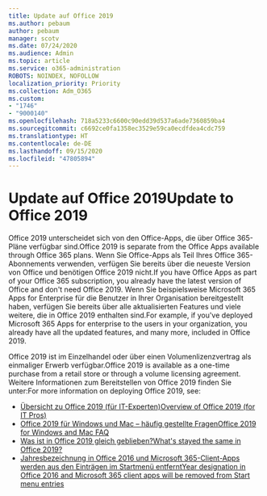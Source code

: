 ```yaml
---
title: Update auf Office 2019
ms.author: pebaum
author: pebaum
manager: scotv
ms.date: 07/24/2020
ms.audience: Admin
ms.topic: article
ms.service: o365-administration
ROBOTS: NOINDEX, NOFOLLOW
localization_priority: Priority
ms.collection: Adm_O365
ms.custom:
- "1746"
- "9000140"
ms.openlocfilehash: 718a5233c6600c90edd39d537a6ade7360859ba4
ms.sourcegitcommit: c6692ce0fa1358ec3529e59ca0ecdfdea4cdc759
ms.translationtype: HT
ms.contentlocale: de-DE
ms.lasthandoff: 09/15/2020
ms.locfileid: "47805894"
---
```

# <a name="update-to-office-2019"></a><span data-ttu-id="1ed11-102">Update auf Office 2019</span><span class="sxs-lookup"><span data-stu-id="1ed11-102">Update to Office 2019</span></span>

<span data-ttu-id="1ed11-103">Office 2019 unterscheidet sich von den Office-Apps, die über Office 365-Pläne verfügbar sind.</span><span class="sxs-lookup"><span data-stu-id="1ed11-103">Office 2019 is separate from the Office Apps available through Office 365 plans.</span></span> <span data-ttu-id="1ed11-104">Wenn Sie Office-Apps als Teil Ihres Office 365-Abonnements verwenden, verfügen Sie bereits über die neueste Version von Office und benötigen Office 2019 nicht.</span><span class="sxs-lookup"><span data-stu-id="1ed11-104">If you have Office Apps as part of your Office 365 subscription, you already have the latest version of Office and don't need Office 2019.</span></span> <span data-ttu-id="1ed11-105">Wenn Sie beispielsweise Microsoft 365 Apps for Enterprise für die Benutzer in Ihrer Organisation bereitgestellt haben, verfügen Sie bereits über alle aktualisierten Features und viele weitere, die in Office 2019 enthalten sind.</span><span class="sxs-lookup"><span data-stu-id="1ed11-105">For example, if you've deployed Microsoft 365 Apps for enterprise to the users in your organization, you already have all the updated features, and many more, included in Office 2019.</span></span>

<span data-ttu-id="1ed11-106">Office 2019 ist im Einzelhandel oder über einen Volumenlizenzvertrag als einmaliger Erwerb verfügbar.</span><span class="sxs-lookup"><span data-stu-id="1ed11-106">Office 2019 is available as a one-time purchase from a retail store or through a volume licensing agreement.</span></span> <span data-ttu-id="1ed11-107">Weitere Informationen zum Bereitstellen von Office 2019 finden Sie unter:</span><span class="sxs-lookup"><span data-stu-id="1ed11-107">For more information on deploying Office 2019, see:</span></span>  

- [<span data-ttu-id="1ed11-108">Übersicht zu Office 2019 (für IT-Experten)</span><span class="sxs-lookup"><span data-stu-id="1ed11-108">Overview of Office 2019 (for IT Pros)</span></span>](https://docs.microsoft.com/deployoffice/office2019/overview)  
- [<span data-ttu-id="1ed11-109">Office 2019 für Windows und Mac – häufig gestellte Fragen</span><span class="sxs-lookup"><span data-stu-id="1ed11-109">Office 2019 for Windows and Mac FAQ</span></span>](https://support.microsoft.com/help/4133312)  
- [<span data-ttu-id="1ed11-110">Was ist in Office 2019 gleich geblieben?</span><span class="sxs-lookup"><span data-stu-id="1ed11-110">What's stayed the same in Office 2019?</span></span>](https://docs.microsoft.com/deployoffice/office2019/overview#whats-stayed-the-same-in-office-2019)  
- [<span data-ttu-id="1ed11-111">Jahresbezeichnung in Office 2016 und Microsoft 365-Client-Apps werden aus den Einträgen im Startmenü entfernt</span><span class="sxs-lookup"><span data-stu-id="1ed11-111">Year designation in Office 2016 and Microsoft 365 client apps will be removed from Start menu entries</span></span>](https://support.office.com/article/8fe5e052-76d2-49de-af30-2e84ed3da907?wt.mc_id=Alchemy_ClientDIA)